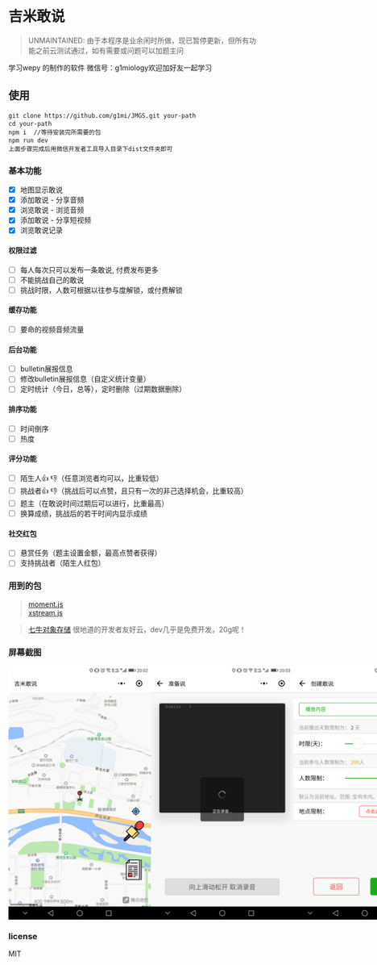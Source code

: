 # 吉米敢说
> UNMAINTAINED: 由于本程序是业余闲时所做，现已暂停更新，但所有功能之前云测试通过，如有需要或问题可以加题主问

学习wepy 的制作的软件
微信号：g1miology欢迎加好友一起学习

## 使用

```language: javascript
git clone https://github.com/g1mi/JMGS.git your-path
cd your-path
npm i  //等待安装完所需要的包
npm run dev
上面步骤完成后用微信开发者工具导入目录下dist文件夹即可
```

### 基本功能

- [x] 地图显示敢说
- [x] 添加敢说 - 分享音频
- [x] 浏览敢说 - 浏览音频
- [x] 添加敢说 - 分享短视频
- [x] 浏览敢说记录

#### 权限过滤

- [ ] 每人每次只可以发布一条敢说, 付费发布更多
- [ ] 不能挑战自己的敢说
- [ ] 挑战时限，人数可根据以往参与度解锁，或付费解锁

#### 缓存功能

- [ ] 要命的视频音频流量

#### 后台功能

- [ ] bulletin展报信息
- [ ] 修改bulletin展报信息（自定义统计变量）
- [ ] 定时统计（今日，总等），定时删除（过期数据删除）

#### 排序功能

- [ ] 时间倒序
- [ ] 热度

#### 评分功能

- [ ] 陌生人👍 👎（任意浏览者均可以，比重较低）
- [ ] 挑战者👍 👎（挑战后可以点赞，且只有一次的非己选择机会，比重较高）
- [ ] 题主（在敢说时间过期后可以进行，比重最高）
- [ ] 换算成绩，挑战后的若干时间内显示成绩

#### 社交红包

- [ ] 悬赏任务（题主设置金额，最高点赞者获得）
- [ ] 支持挑战者（陌生人红包）

### 用到的包

> [moment.js](https://github.com/moment/moment)    
> [xstream.js](https://github.com/staltz/xstream)

> [七牛对象存储](https://www.qiniu.com/products/kodo) 很地道的开发者友好云，dev几乎是免费开发，20g呢！    

### 屏幕截图


<div style="display:flex">
<img src="screenshots/微信图片_20180413200715.jpg" width="283px" />
<img src="screenshots/微信图片_20180413200721.png" width="283px" />
<img src="screenshots/微信图片_20180413200731.png" width="283px" />
<img src="screenshots/微信图片_20180413200735.jpg" width="283px" />
<img src="screenshots/微信图片_20180413200728.png" width="283px" />
<img src="screenshots/微信图片_20180413200724.png" width="283px" />
<img src="screenshots/微信图片_20180413200742.png" width="283px" />
<img src="screenshots/微信图片_20180413200738.png" width="283px" />
<img src="screenshots/微信图片_20180413200745.jpg" width="283px" />

<img src="screenshots/微信图片_20180413200748.jpg" width="283px" />
<img src="screenshots/电脑截屏.png" height="50%" />
</div>


### license

MIT
